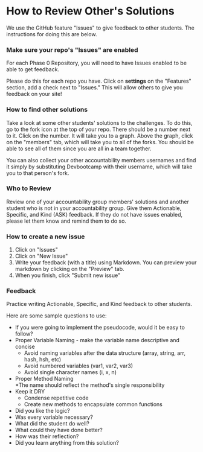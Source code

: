 # How to Review Other's Solutions

We use the GitHub feature "Issues" to give feedback to other students. The instructions for doing this are below. 


### Make sure your repo's "Issues" are enabled
For each Phase 0 Repository, you will need to have Issues enabled to be able to get feedback. 

Please do this for each repo you have. Click on **settings** on the "Features" section, add a check next to "Issues." This will allow others to give you feedback on your site!

### How to find other solutions
Take a look at some other students' solutions to the challenges. To do this, go to the fork icon at the top of your repo. There should be a number next to it. Click on the number. It will take you to a graph. Above the graph, click on the "members" tab, which will take you to all of the forks. You should be able to see all of them since you are all in a team together.

You can also collect your other accountability members usernames and find it simply by substituting Devbootcamp with their username, which will take you to that person's fork.

### Who to Review
Review one of your accountability group members' solutions and another student who is not in your accountability group. Give them Actionable, Specific, and Kind (ASK) feedback. If they do not have issues enabled, please let them know and remind them to do so. 

### How to create a new issue
1. Click on "Issues"
2. Click on "New Issue"
3. Write your feedback (with a title) using Markdown. You can preview your markdown by clicking on the "Preview" tab.
4. When you finish, click "Submit new issue"

### Feedback
Practice writing Actionable, Specific, and Kind feedback to other students. 

Here are some sample questions to use:
- If you were going to implement the pseudocode, would it be easy to follow?
- Proper Variable Naming - make the variable name descriptive and concise  
  * Avoid naming variables after the data structure (array, string, arr, hash, hsh, etc) 
  * Avoid numbered variables (var1, var2, var3)  
  * Avoid single character names (i, x, n)
- Proper Method Naming  
  *The name should reflect the method's single responsibility 
- Keep it DRY  
  * Condense repetitive code  
  * Create new methods to encapsulate common functions   
- Did you like the logic?
- Was every variable necessary?
- What did the student do well?
- What could they have done better?
- How was their reflection? 
- Did you learn anything from this solution?
